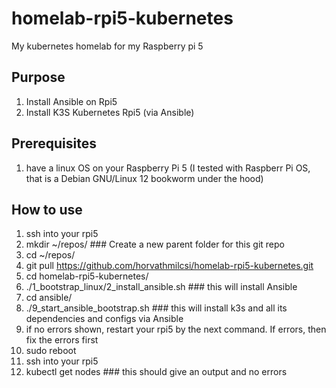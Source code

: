 # homelab-rpi5-kubernetes
My kubernetes homelab for my Raspberry pi 5

## Purpose  
1) Install Ansible on Rpi5
2) Install K3S Kubernetes Rpi5 (via Ansible)

## Prerequisites  
1) have a linux OS on your Raspberry Pi 5 (I tested with Raspberr Pi OS, that is a Debian GNU/Linux 12 bookworm under the hood)

## How to use
1) ssh into your rpi5
2) mkdir ~/repos/   ###  Create a new parent folder for this git repo
3) cd ~/repos/
4) git pull https://github.com/horvathmilcsi/homelab-rpi5-kubernetes.git
5) cd homelab-rpi5-kubernetes/
7) ./1_bootstrap_linux/2_install_ansible.sh   ### this will install Ansible
8)  cd ansible/
9) ./9_start_ansible_bootstrap.sh   ### this will install k3s and all its dependencies and configs via Ansible
10) if no errors shown, restart your rpi5 by the next command. If errors, then fix the errors first
11) sudo reboot
12) ssh into your rpi5
13) kubectl get nodes   ### this should give an output and no errors



